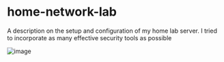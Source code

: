 # home-network-lab
A description on the setup and configuration of my home lab server. I tried to incorporate as many effective security tools as possible



![image](https://github.com/Dev-JF/home-network-lab/assets/78078546/f721779e-42d6-41a3-b394-532bac8ae802)
